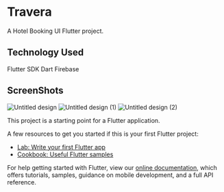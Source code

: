 # Travera

A Hotel Booking UI Flutter project.

## Technology Used

Flutter SDK
Dart
Firebase

## ScreenShots
![Untitled design](https://user-images.githubusercontent.com/76468176/223998821-7a074dd9-9b95-41dd-849d-af5f7c0ee1d5.png)
![Untitled design (1)](https://user-images.githubusercontent.com/76468176/223999708-4a163cf9-2a1c-48c2-9577-1a15cde9200e.png)
![Untitled design (2)](https://user-images.githubusercontent.com/76468176/224000238-0e74d720-e9d3-462d-b1df-85b82256e3e4.png)



This project is a starting point for a Flutter application.

A few resources to get you started if this is your first Flutter project:

- [Lab: Write your first Flutter app](https://flutter.dev/docs/get-started/codelab)
- [Cookbook: Useful Flutter samples](https://flutter.dev/docs/cookbook)

For help getting started with Flutter, view our
[online documentation](https://flutter.dev/docs), which offers tutorials,
samples, guidance on mobile development, and a full API reference.
